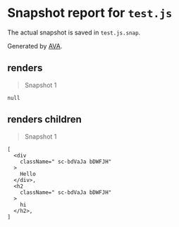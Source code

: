 # Snapshot report for `test.js`

The actual snapshot is saved in `test.js.snap`.

Generated by [AVA](https://ava.li).

## renders

> Snapshot 1

    null

## renders children

> Snapshot 1

    [
      <div
        className=" sc-bdVaJa bDWFJH"
      >
        Hello
      </div>,
      <h2
        className=" sc-bdVaJa bDWFJH"
      >
        hi
      </h2>,
    ]
